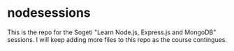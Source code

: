 # nodesessions

This is the repo for the Sogeti "Learn Node.js, Express.js and MongoDB" sessions. I will keep adding more files to this repo as the course contingues. 
